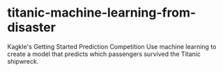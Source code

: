 # titanic-machine-learning-from-disaster
Kagkle's Getting Started Prediction Competition
Use machine learning to create a model that predicts which passengers survived the Titanic shipwreck.
